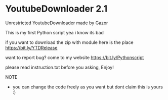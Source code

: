 # YoutubeDownloader 2.1
Unrestricted YoutubeDownloader made by Gazor

This is my first Python script yea i know its bad

if you want to download the zip with module here is the place https://bit.ly/YTDRelease

want to report bug? come to my website https://bit.ly/Pythonscript

please read instruction.txt before you asking, Enjoy!

NOTE
- you can change the code freely as you want but dont claim this is yours :)
